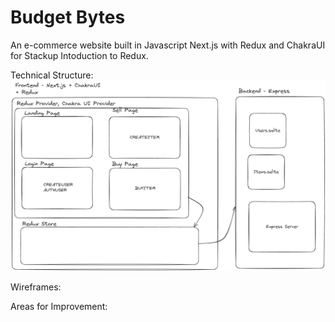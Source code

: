 # Budget Bytes

An e-commerce website built in Javascript Next.js with Redux and ChakraUI for Stackup Intoduction to Redux.

Technical Structure:
![Technical Structure of Project](https://github.com/YongERong/stackup-redux-ecommerce/blob/main/Technical_Diagram.png?raw=true)

Wireframes:


Areas for Improvement:

